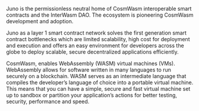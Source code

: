 <p>
    Juno is the permissionless neutral home of CosmWasm interoperable smart contracts and the InterWasm DAO. The ecosystem is pioneering CosmWasm development and adoption.
</p>

<p>
    Juno as a layer 1 smart contract network solves the first generation smart contract bottlenecks which are limited scalability, high cost for deployment and execution and offers an easy environment for developers across the globe to deploy scalable, secure decentralized applications efficiently.
</p>

<p>
    CosmWasm, enables WebAssembly (WASM) virtual machines (VMs). WebAssembly allows for software written in many languages to run securely on a blockchain. WASM serves as an intermediate language that compiles the developer’s language of choice into a portable virtual machine. This means that you can have a simple, secure and fast virtual machine set up to sandbox or partition your application’s actions for better testing, security, performance and speed.
</p>

